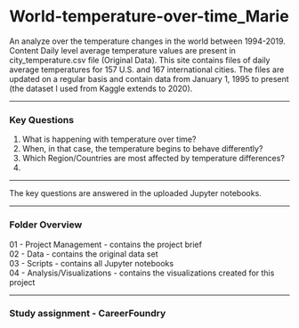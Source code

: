 # World-temperature-over-time_Marie
An analyze over the temperature changes in the world between 1994-2019. Content
Daily level average temperature values are present in city_temperature.csv file (Original Data).
This site contains files of daily average temperatures for 157 U.S. and 167 international cities. The files are updated on a regular basis and contain data from January 1, 1995 to present (the dataset I used from Kaggle extends to 2020).

--------------------------------------------------------------------------------------------------------------------------------------------------------------------

### **Key Questions**
1. What is happening with temperature over time?
2. When, in that case, the temperature begins to behave differently?
3. Which Region/Countries are most affected by temperature differences?
4. 
--------------------------------------------------------------------------------------------------------------------------------------------------------------------
The key questions are answered in the uploaded Jupyter notebooks.

--------------------------------------------------------------------------------------------------------------------------------------------------------------------
### Folder Overview

01 - Project Management - contains the project brief
<br/>02 - Data - contains the original data set
<br/>03 - Scripts - contains all Jupyter notebooks
<br/>04 - Analysis/Visualizations - contains the visualizations created for this project

--------------------------------------------------------------------------------------------------------------------------------------------------------------------
### **Study assignment - CareerFoundry**
